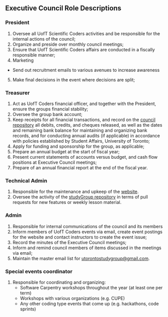 ## Executive Council Role Descriptions

### President

1. Oversee all UofT Scientific Coders activities and be responsible for the internal actions of the council;
2. Organize and preside over monthly council meetings;
3. Ensure that UofT Scientific Coders affairs are conducted in a fiscally responsible manner;
4. Marketing
  * Send out recruitment emails to various avenues to increase awareness
5. Make final decisions in the event where decisions are split;

### Treasurer

1.  Act as UofT Coders financial officer, and together with the
President, ensure the groups financial stability;
2. Oversee the group bank account;
3. Keep receipts for all financial transactions, and record on the 
[council repository](https://github.com/UofTCoders/council/tree/master/treasurer) 
all debits, credits, and cheques released, as well as the
dates and remaining bank balance for
maintaining and organizing bank records, and for
conducting annual audits (if applicable) in accordance with
policies established by Student Affairs, University of
Toronto;
4. Apply for funding and sponsorship for the group, as applicable;
5. Prepare an annual budget at the start of fiscal year;
6. Present current statements of accounts versus budget,
and cash flow positions at Executive Council meetings;
7. Prepare of an annual financial report at the end of the
fiscal year.

### Technical Admin

1. Responsible for the maintenance and upkeep of the [website](uoftcoders.github.io/studyGroup/).
2. Oversee the activity of the [studyGroup repository](https://github.com/UofTCoders/studyGroup) in terms of pull requests
for new features or weekly lesson material. 

### Admin

1. Responsible for internal communications of the council and its members
2. Inform members of UofT Coders events via email, create event postings for the website and 
contact instructors to create the event issue; 
3. Record the minutes of the Executive Council
meetings;
4. Inform and remind council members of items
discussed in the meetings via email;
5. Maintain the master email list for utorontostudygroup@gmail.com.

### Special events coordinator

1. Responsible for coordinating and organizing:
    - Software Carpentry workshops throughout the year (at least one per term)
    - Workshops with various organizations (e.g. CUPE)
    - Any other coding type events that come up (e.g. hackathons, code sprints)
